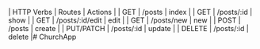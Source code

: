 | HTTP Verbs |  Routes         | Actions |
| GET        | /posts          | index   |
| GET        | /posts/:id      | show    |
| GET        | /posts/:id/edit | edit    |
| GET        | /posts/new      | new     |
| POST       | /posts          | create  |
| PUT/PATCH  | /posts/:id      | update  |
| DELETE     | /posts/:id      | delete  |# ChurchApp

